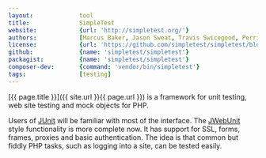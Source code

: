```yaml
---
layout:             tool
title:              SimpleTest
website:            {url: 'http://simpletest.org/'} 
authors:            [Marcus Baker, Jason Sweat, Travis Swicegood, Perrick Penet, Edward Z. Yang, Jens A. Koch]
license:            {url: 'https://github.com/simpletest/simpletest/blob/master/LICENSE', label: 'LGPL-2.1'} 
github:             {name: 'simpletest/simpletest'} 
packagist:          {name: 'simpletest/simpletest'}
composer-dev:       {command: 'vendor/bin/simpletest'}
tags:               [testing]
---
```


[{{ page.title }}]({{ site.url }}{{ page.url }}) is a framework for unit testing, web site testing and mock objects for PHP.

<!--more--> 

Users of [JUnit](http://www.junit.org/) will be familiar with most of the interface.
The [JWebUnit](http://jwebunit.sourceforge.net/) style functionality is more complete now.
It has support for SSL, forms, frames, proxies and basic authentication.
The idea is that common but fiddly PHP tasks, such as logging into a site, can be tested easily.
